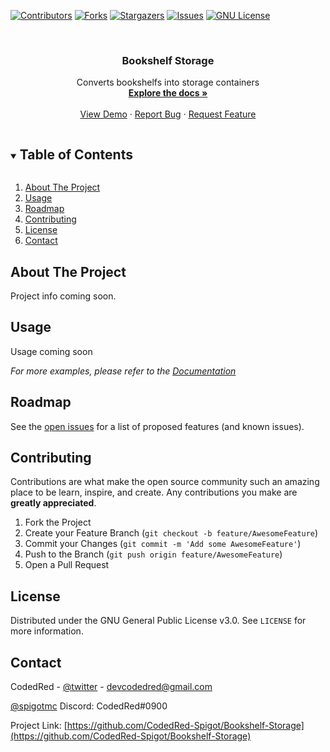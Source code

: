 



<!-- PROJECT SHIELDS -->
<!--
*** I'm using markdown "reference style" links for readability.
*** Reference links are enclosed in brackets [ ] instead of parentheses ( ).
*** See the bottom of this document for the declaration of the reference variables
*** for contributors-url, forks-url, etc. This is an optional, concise syntax you may use.
*** https://www.markdownguide.org/basic-syntax/#reference-style-links
-->
[![Contributors][contributors-shield]][contributors-url]
[![Forks][forks-shield]][forks-url]
[![Stargazers][stars-shield]][stars-url]
[![Issues][issues-shield]][issues-url]
[![GNU License][license-shield]][license-url]



<!-- PROJECT LOGO -->
<br />
<p align="center">
  <a href="https://github.com/CodedRed-Spigot/Bookshelf-Storage">
    <!-- <img src="images/logo.png" alt="Logo" width="80" height="80"> -->
  </a>

  <h3 align="center">Bookshelf Storage</h3>

  <p align="center">
    Converts bookshelfs into storage containers
    <br />
    <a href="https://github.com/CodedRed-Spigot/Bookshelf-Storage"><strong>Explore the docs »</strong></a>
    <br />
    <br />
    <a href="https://github.com/CodedRed-Spigot/Bookshelf-Storage">View Demo</a>
    ·
    <a href="https://github.com/CodedRed-Spigot/Bookshelf-Storage/issues">Report Bug</a>
    ·
    <a href="https://github.com/CodedRed-Spigot/Bookshelf-Storage/issues">Request Feature</a>
  </p>
</p>



<!-- TABLE OF CONTENTS -->
<details open="open">
  <summary><h2 style="display: inline-block">Table of Contents</h2></summary>
  <ol>
    <li>
      <a href="#about-the-project">About The Project</a>
    </li>
<!--    <li>
      <a href="#getting-started">Getting Started</a>
      <ul>
        <li><a href="#prerequisites">Prerequisites</a></li>
        <li><a href="#installation">Installation</a></li>
      </ul>
    </li> -->
    <li><a href="#usage">Usage</a></li>
    <li><a href="#roadmap">Roadmap</a></li>
    <li><a href="#contributing">Contributing</a></li>
    <li><a href="#license">License</a></li>
    <li><a href="#contact">Contact</a></li>
  </ol>
</details>



<!-- ABOUT THE PROJECT -->
## About The Project

Project info coming soon.


<!-- GETTING STARTED
## Getting Started -->

<!-- To get a local copy up and running follow these simple steps. -->




<!-- USAGE EXAMPLES -->
## Usage

Usage coming soon

_For more examples, please refer to the [Documentation](https://example.com)_






<!-- ROADMAP -->
## Roadmap

See the [open issues](https://github.com/CodedRed-Spigot/Bookshelf-Storage/issues) for a list of proposed features (and known issues).





<!-- CONTRIBUTING -->
## Contributing

Contributions are what make the open source community such an amazing place to be learn, inspire, and create. Any contributions you make are **greatly appreciated**.

1. Fork the Project
2. Create your Feature Branch (`git checkout -b feature/AwesomeFeature`)
3. Commit your Changes (`git commit -m 'Add some AwesomeFeature'`)
4. Push to the Branch (`git push origin feature/AwesomeFeature`)
5. Open a Pull Request





<!-- LICENSE -->
## License

Distributed under the GNU General Public License v3.0. See `LICENSE` for more information.





<!-- CONTACT -->
## Contact

CodedRed - [@twitter](https://twitter.com/devcodedred) - devcodedred@gmail.com

[@spigotmc](https://www.spigotmc.org/resources/authors/codedred.421005/)
Discord: CodedRed#0900

Project Link: [https://github.com/CodedRed-Spigot/Bookshelf-Storage](https://github.com/CodedRed-Spigot/Bookshelf-Storage)





<!-- MARKDOWN LINKS & IMAGES -->
<!-- https://www.markdownguide.org/basic-syntax/#reference-style-links -->
[contributors-shield]: https://img.shields.io/github/contributors/CodedRed-Spigot/Bookshelf-Storage.svg?style=for-the-badge
[contributors-url]: https://github.com/CodedRed-Spigot/Bookshelf-Storage/graphs/contributors
[forks-shield]: https://img.shields.io/github/forks/CodedRed-Spigot/Bookshelf-Storage.svg?style=for-the-badge
[forks-url]: https://github.com/CodedRed-Spigot/Bookshelf-Storage/network/members
[stars-shield]: https://img.shields.io/github/stars/CodedRed-Spigot/Bookshelf-Storage.svg?style=for-the-badge
[stars-url]: https://github.com/CodedRed-Spigot/Bookshelf-Storage/stargazers
[issues-shield]: https://img.shields.io/github/issues/CodedRed-Spigot/Bookshelf-Storage.svg?style=for-the-badge
[issues-url]: https://github.com/CodedRed-Spigot/Bookshelf-Storage/issues
[license-shield]: https://img.shields.io/github/license/CodedRed-Spigot/Bookshelf-Storage.svg?style=for-the-badge
[license-url]: https://github.com/CodedRed-Spigot/Bookshelf-Storage/blob/master/LICENSE.txt
